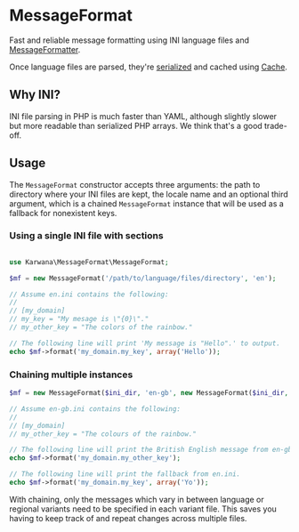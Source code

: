 # MessageFormat #

Fast and reliable message formatting using INI language files and [MessageFormatter](http://www.php.net/manual/en/class.messageformatter.php).

Once language files are parsed, they're [serialized](http://www.php.net/manual/en/function.serialize.php) and cached using [Cache](https://github.com/karwana/php-cache).

## Why INI? ##

INI file parsing in PHP is much faster than YAML, although slightly slower but more readable than serialized PHP arrays. We think that's a good trade-off.

## Usage ##

The `MessageFormat` constructor accepts three arguments: the path to directory where your INI files are kept, the locale name and an optional third argument, which is a chained `MessageFormat` instance that will be used as a fallback for nonexistent keys.

### Using a single INI file with sections ###

```php

use Karwana\MessageFormat\MessageFormat;

$mf = new MessageFormat('/path/to/language/files/directory', 'en');

// Assume en.ini contains the following:
//
// [my_domain]
// my_key = "My mesage is \"{0}\"."
// my_other_key = "The colors of the rainbow."

// The following line will print 'My message is "Hello".' to output.
echo $mf->format('my_domain.my_key', array('Hello'));

```

### Chaining multiple instances ###

```php
$mf = new MessageFormat($ini_dir, 'en-gb', new MessageFormat($ini_dir, 'en'));

// Assume en-gb.ini contains the following:
//
// [my_domain]
// my_other_key = "The colours of the rainbow."

// The following line will print the British English message from en-gb.ini.
echo $mf->format('my_domain.my_other_key');

// The following line will print the fallback from en.ini.
echo $mf->format('my_domain.my_key', array('Yo'));
```

With chaining, only the messages which vary in between language or regional variants need to be specified in each variant file. This saves you having to keep track of and repeat changes across multiple files.
